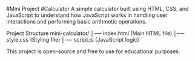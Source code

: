 #Mini Project
#Calculator
A simple calculator built using HTML, CSS, and JavaScript to understand how JavaScript works in handling user interactions and performing basic arithmetic operations.

Project Structure
mini-calculator/
│── index.html  (Main HTML file)
│── style.css   (Styling file)
│── script.js   (JavaScript logic)

This project is open-source and free to use for educational purposes.
